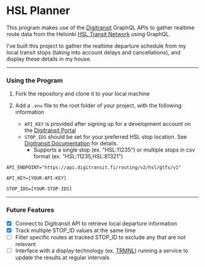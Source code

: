 # HSL Planner

This program makes use of the [Digitransit](https://digitransit.fi/en/developers/) GraphQL APIs to gather realtime route data from the Helsinki [HSL Transit Network](https://www.hsl.fi/en) using GraphQL.

I've built this project to gather the realtime departure schedule from my local transit stops (taking into account delays and cancellations), and display these details in my house.

---

### Using the Program

1. Fork the repository and clone it to your local machine

2. Add a `.env` file to the root folder of your project, with the following information
   - `API_KEY` is provided after signing up for a development account on the [Digitransit Portal](https://portal-api.digitransit.fi/)
   - `STOP_IDS` should be set for your preferred HSL stop location. See [Digitransit Documentation](https://digitransit.fi/en/developers/apis/1-routing-api/stops/) for details.
     - Supports a single stop (ex. "HSL:11235") or multiple stops in csv format (ex. "HSL:11235,HSL:81321")

```
API_ENDPOINT="https://api.digitransit.fi/routing/v2/hsl/gtfs/v1"

API_KEY=[YOUR-API-KEY]

STOP_IDS=[YOUR-STOP-IDS]
```

---

### Future Features

- [x] Connect to Digitransit API to retrieve local departure information
- [x] Track multiple STOP_ID values at the same time
- [ ] Filter specific routes at tracked STOP_ID to exclude any that are not relevant
- [ ] Interface with a display technology (ex. [TRMNL](https://usetrmnl.com/)) running a service to update the results at regular intervals
